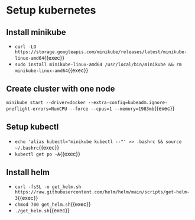 # Setup kubernetes

## Install minikube

- `curl -LO https://storage.googleapis.com/minikube/releases/latest/minikube-linux-amd64`{{exec}}
- `sudo install minikube-linux-amd64 /usr/local/bin/minikube && rm minikube-linux-amd64`{{exec}}

## Create cluster with one node
`minikube start --driver=docker --extra-config=kubeadm.ignore-preflight-errors=NumCPU --force --cpus=1 --memory=1983mb`{{exec}}


## Setup kubectl
- `echo 'alias kubectl="minikube kubectl --"' >> .bashrc && source ~/.bashrc`{{exec}}
- `kubectl get po -A`{{exec}}

## Install helm
- `curl -fsSL -o get_helm.sh https://raw.githubusercontent.com/helm/helm/main/scripts/get-helm-3`{{exec}}
- `chmod 700 get_helm.sh`{{exec}}
- `./get_helm.sh`{{exec}}
